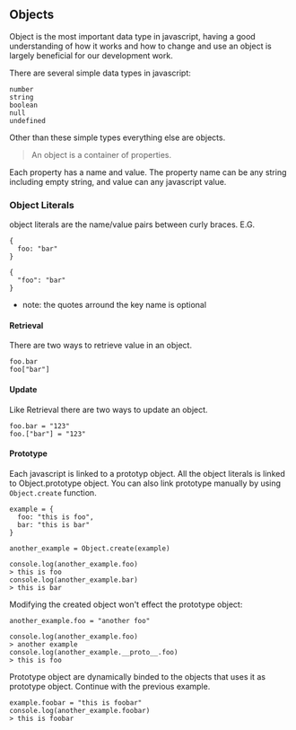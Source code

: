 ## Objects
Object is the most important data type in javascript, having a good
understanding of how it works and how to change and use an object is
largely beneficial for our development work.

There are several simple data types in javascript:
```
number
string
boolean
null
undefined
```

Other than these simple types everything else are objects.

> An object is a container of properties.

Each property has a name and value. The property name can be any string
including empty string, and value can any javascript value.

### Object Literals
object literals are the name/value pairs between curly braces.
E.G.
```
{
  foo: "bar"
}

{
  "foo": "bar"
}
```

* note: the quotes arround the key name is optional

#### Retrieval
There are two ways to retrieve value in an object.
```
foo.bar
foo["bar"]
```

#### Update
Like Retrieval there are two ways to update an object.
```
foo.bar = "123"
foo.["bar"] = "123"
```

#### Prototype
Each javascript is linked to a prototyp object. All the object literals
is linked to Object.prototype object. You can also link prototype
manually by using ```Object.create``` function.

```
example = {
  foo: "this is foo",
  bar: "this is bar"
}

another_example = Object.create(example)

console.log(another_example.foo)
> this is foo
console.log(another_example.bar)
> this is bar
```

Modifying the created object won't effect the prototype object:

```
another_example.foo = "another foo"

console.log(another_example.foo)
> another example
console.log(another_example.__proto__.foo)
> this is foo
```

Prototype object are dynamically binded to the objects that uses it as
prototype object. Continue with the previous example.
```
example.foobar = "this is foobar"
console.log(another_example.foobar)
> this is foobar
```
